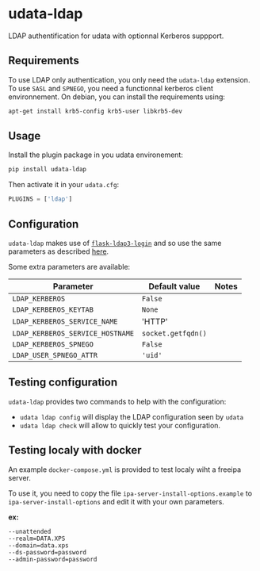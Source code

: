 # udata-ldap

LDAP authentification for udata with optionnal Kerberos suppport.

## Requirements

To use LDAP only authentication, you only need the `udata-ldap` extension.
To use `SASL` and `SPNEGO`, you need a functionnal kerberos client environnement.
On debian, you can install the requirements using:

```bash
apt-get install krb5-config krb5-user libkrb5-dev
```

## Usage

Install the plugin package in you udata environement:

```bash
pip install udata-ldap
```

Then activate it in your `udata.cfg`:

```python
PLUGINS = ['ldap']
```

## Configuration

`udata-ldap` makes use of [`flask-ldap3-login`](https://flask-ldap3-login.readthedocs.io/en/latest/index.html) and so use the same parameters as described [here](https://flask-ldap3-login.readthedocs.io/en/latest/configuration.html).

Some extra parameters are available:

| Parameter | Default value | Notes |
|-----------|---------------|-------|
| `LDAP_KERBEROS` | `False` | |
| `LDAP_KERBEROS_KEYTAB` | `None` | |
| `LDAP_KERBEROS_SERVICE_NAME` | 'HTTP' | |
| `LDAP_KERBEROS_SERVICE_HOSTNAME` | `socket.getfqdn()` ||
| `LDAP_KERBEROS_SPNEGO` | `False` ||
| `LDAP_USER_SPNEGO_ATTR` | `'uid'` ||

## Testing configuration

`udata-ldap` provides two commands to help with the configuration:

- `udata ldap config` will display the LDAP configuration seen by `udata`
- `udata ldap check` will allow to quickly test your configuration.

## Testing localy with docker

An example `docker-compose.yml` is provided to test localy wiht a freeipa server.

To use it, you need to copy the file `ipa-server-install-options.example` to `ipa-server-install-options` and edit it with your own parameters.

**ex:**

```
--unattended
--realm=DATA.XPS
--domain=data.xps
--ds-password=password
--admin-password=password
```
